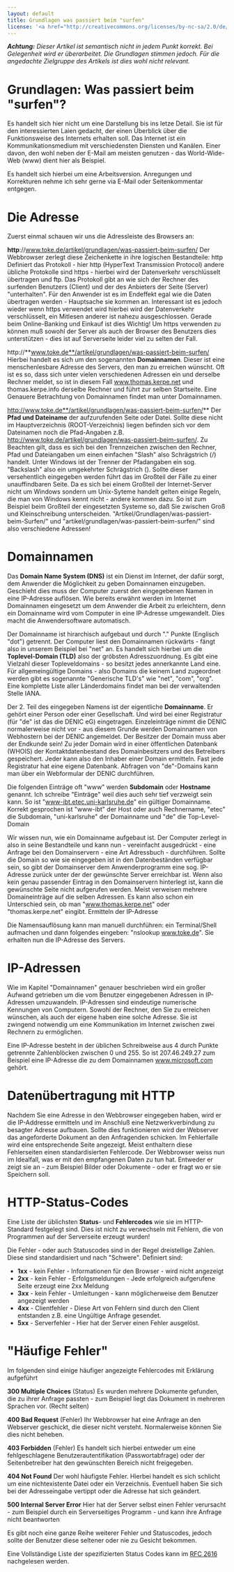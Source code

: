 ```yaml
---
layout: default
title: Grundlagen was passiert beim "surfen"
license: '<a href="http://creativecommons.org/licenses/by-nc-sa/2.0/de/">CC BY-NC-SA 2.0</a>'
---
```


  *__Achtung:__ Dieser Artikel ist semantisch nicht in jedem Punkt korrekt.
  Bei Gelegenheit wird er überarbeitet. Die Grundlagen stimmen jedoch.
  Für die angedachte Zielgruppe des Artikels ist dies wohl nicht relevant.*

Grundlagen: Was passiert beim "surfen"?
=======================================

Es handelt sich hier nicht um eine Darstellung bis ins letze Detail. Sie ist für den interessierten Laien gedacht, der einen Überblick über die Funktionsweise des Internets erhalten soll.
Das Internet ist ein Kommunikationsmedium mit verschiedensten Diensten und Kanälen. Einer davon, den wohl neben der E-Mail am meisten genutzen - das World-Wide-Web (www) dient hier als Beispiel. 

Es handelt sich hierbei um eine Arbeitsversion. Anregungen und Korrekturen nehme ich sehr gerne via E-Mail oder Seitenkommentar entgegen.

Die Adresse
===========

Zuerst einmal schauen wir uns die Adressleiste des Browsers an:

**http**://www.toke.de/artikel/grundlagen/was-passiert-beim-surfen/
Der Webbrowser zerlegt diese Zeichenkette in ihre logischen Bestandteile: http Definiert das Protokoll - hier http (HyperText Transmission Protocol) andere übliche Protokolle sind https - hierbei wird der Datenverkehr verschlüsselt übertragen und ftp. Das Protokoll gibt an wie sich der Rechner des surfenden Benutzers (Client) und der des Anbieters der Seite (Server) "unterhalten". Für den Anwender ist es im Endeffekt egal wie die Daten übertragen werden - Hauptsache sie kommen an. Interessant ist es jedoch wieder wenn https verwendet wird hierbei wird der Datenverkehr verschlüsselt, ein Mitlesen anderer ist nahezu ausgeschlossen. Gerade beim Online-Banking und Einkauf ist dies Wichtig! Um https verwenden zu können muß sowohl der Server als auch der Browser des Benutzers dies unterstützen - dies ist auf Serverseite leider viel zu selten der Fall.

http://**www.toke.de**/artikel/grundlagen/was-passiert-beim-surfen/
Hierbei handelt es sich um den sogenannten **Domainnamen**. Dieser ist eine menschenlesbare Adresse des Servers, den man zu erreichen wünscht. Oft ist es so, dass sich unter vielen verschiedenen Adressen ein und derselbe Rechner meldet, so ist in diesem Fall www.thomas.kerpe.net und thomas.kerpe.info derselbe Rechner und führt zur selben Startseite. Eine Genauere Betrachtung von Domainnamen findet man unter Domainnamen.

http://www.toke.de**/artikel/grundlagen/was-passiert-beim-surfen/**
Der **Pfad und Dateiname** der aufzurufenden Seite oder Datei. Sollte diese nicht im Hauptverzeichnis (ROOT-Verzeichnis) liegen befinden sich vor dem Dateinamen noch die Pfad-Angaben z.B. http://www.toke.de/artikel/grundlagen/was-passiert-beim-surfen/. Zu Beachten gilt, dass es sich bei den Trennzeichen zwischen den Rechner, Pfad und Dateiangaben um einen einfachen "Slash" also Schrägstrich (/) handelt. Unter Windows ist der Trenner der Pfadangaben ein sog. "Backslash" also ein umgekehrter Schrägstrich (\). Sollte dieser versehentlich eingegeben werden führt das im Großteil der Fälle zu einer unauffindbaren Seite.
Da es sich bei einem Großteil der Internet-Server nicht um Windows sondern um Unix-Syteme handelt gelten einige Regeln, die man von Windows kennt nicht - andere kommen dazu. So ist zum Beispiel beim Großteil der eingesetzten Systeme so, daß Sie zwischen Groß und Kleinschreibung unterscheiden. "Artikel/Grundlagen/was-passiert-beim-Surfen/" und "artikel/grundlagen/was-passiert-beim-surfen/" sind also verschiedene Adressen!

Domainnamen
===========

Das **Domain Name System (DNS)** ist ein Dienst im Internet, der dafür sorgt, dem Anwender die Möglichkeit zu geben Domainnamen einzugeben. Geschieht dies muss der Computer zuerst den eingegebenen Namen in eine IP-Adresse auflösen. Wie bereits erwähnt werden im Internet Domainnamen eingesetzt um dem Anwender die Arbeit zu erleichtern, denn ein Domainname wird vom Computer in eine IP-Adresse umgewandelt. Dies macht die Anwendersoftware automatisch.

Der Domainname ist hirarchisch aufgebaut und durch "." Punkte (Englisch "dot") getrennt. Der Computer liest den Domainnamen rückwärts - fängt also in unserem Beispiel bei "net" an. Es handelt sich hierbei um die **Toplevel-Domain (TLD)** also der gröbsten Adresszuordnung. Es gibt eine Vielzahl dieser Topleveldomains - so besitzt jedes annerkannte Land eine. Für allgemeingültige Domains - also Domains die keinem Land zugeordnet werden gibt es sogenannte "Generische TLD's" wie "net", "com", "org".
Eine komplette Liste aller Länderdomains findet man bei der verwaltenden Stelle IANA.

Der 2. Teil des eingegeben Namens ist der eigentliche **Domainname**. Er gehört einer Person oder einer Gesellschaft. Und wird bei einer Registratur (für "de" ist das die DENIC eG) eingetragen. Einzeleinträge nimmt die DENIC normalerweise nicht vor - aus diesem Grunde werden Domainnamen von Webhostern bei der DENIC angemeldet. Der Besitzer der Domain muss aber der Endkunde sein!
Zu jeder Domain wird in einer öffentlichen Datenbank (WHOIS) der Kontaktdatenbestand des Domainbesitzers und des Betreibers gespeichert. Jeder kann also den Inhaber einer Domain ermitteln. Fast jede Registratur hat eine eigene Datenbank. Abfragen von "de"-Domains kann man über ein Webformular der DENIC durchführen.

Die folgenden Einträge oft "www" werden **Subdomain** oder **Hostname** genannt. Ich schreibe "Einträge" weil dies auch sehr tief verzweigt sein kann. So ist "www-ibt.etec.uni-karlsruhe.de" ein gültiger Domainname. Korrekt gesprochen ist "www-ibt" der Host oder auch Rechnername, "etec" die Subdomain, "uni-karlsruhe" der Domainname und "de" die Top-Level-Domain

Wir wissen nun, wie ein Domainname aufgebaut ist. Der Computer zerlegt in also in seine Bestandteile und kann nun - vereinfacht ausgedrückt - eine Anfrage bei den Domainservern - eine Art Adressbuch - durchführen. 
Sollte die Domain so wie sie eingegeben ist in den Datenbeständen verfügbar sein, so gibt der Domainserver dem Anwenderprogramm eine sog. IP-Adresse zurück unter der der gewünschte Server erreichbar ist.
Wenn also kein genau passender Eintrag in den Domainservern hinterlegt ist, kann die gewünschte Seite nicht aufgerufen werden. Meist verweisen mehrere Domaineinträge auf die selben Adressen. Es kann also schon ein Unterschied sein, ob man "www.thomas.kerpe.net" oder "thomas.kerpe.net" eingibt.
Ermitteln der IP-Adresse

Die Namensauflösung kann man manuell durchführen: ein Terminal/Shell aufmachen und dann folgendes eingeben: "nslookup www.toke.de". Sie erhalten nun die IP-Adresse des Servers.

IP-Adressen
===========

Wie im Kapitel "Domainnamen" genauer beschrieben wird ein großer Aufwand getrieben um die vom Benutzer eingegebenen Adressen in IP-Adressen umzuwandeln. IP-Adressen sind eindeutige numerische Kennungen von Computern. Sowohl der Rechner, den Sie zu erreichen wünschen, als auch der eigene haben eine solche Adresse. Sie ist zwingend notwendig um eine Kommunikation im Internet zwischen zwei Rechnern zu ermöglichen.

Eine IP-Adresse besteht in der üblichen Schreibweise aus 4 durch Punkte getrennte Zahlenblöcken zwischen 0 und 255. So ist 207.46.249.27 zum Beispiel eine IP-Adresse die zu dem Domainnamen www.microsoft.com gehört.

Datenübertragung mit HTTP
=========================

Nachdem Sie eine Adresse in den Webbrowser eingegeben haben, wird er die IP-Addresse ermitteln und im Anschluß eine Netzwerkverbindung zu besagter Adresse aufbauen.
Sollte dies funktionieren wird der Webserver das angeforderte Dokument an den Anfragenden schicken. Im Fehlerfalle wird eine entsprechende Seite angezeigt. Meist enthaltern diese Fehlerseiten einen standardisierten Fehlercode.
Der Webbrowser weiss nun im Idealfall, was er mit den empfangenen Daten zu tun hat. Entweder er zeigt sie an - zum Beispiel Bilder oder Dokumente - oder er fragt wo er sie Speichern soll.

HTTP-Status-Codes
==================

Eine Liste der üblichsten **Status**- und **Fehlercodes** wie sie im HTTP-Standard festgelegt sind.
Dies ist nicht zu verwechseln mit Fehlern, die von Programmen auf der Serverseite erzeugt wurden!

Die Fehler - oder auch Statuscodes sind in der Regel dreistellige Zahlen. Diese sind standardisiert und nach "Schwere". Definiert sind:

* **1xx** - kein Fehler - Informationen für den Browser - wird nicht angezeigt
* **2xx** - kein Fehler - Erfolgsmeldungen - Jede erfolgreich aufgerufene Seite erzeugt eine 2xx Meldung
* **3xx** - kein Fehler - Umleitungen - kann möglicherweise dem Benutzer angezeigt werden
* **4xx** - Clientfehler - Diese Art von Fehlern sind durch den Client entstanden z.B. eine Ungültige Anfrage gesendet.
* **5xx** - Serverfehler - Hier hat der Server einen Fehler ausgelöst.

"Häufige Fehler"
================

Im folgenden sind einige häufiger angezeigte Fehlercodes mit Erklärung aufgeführt

**300 Multiple Choices** (Status)
Es wurden mehrere Dokumente gefunden, die zu ihrer Anfrage passten - zum Beispiel liegt das Dokument in mehreren Sprachen vor. (Recht selten)

**400 Bad Request** (Fehler)
Ihr Webbrowser hat eine Anfrage an den Webserver geschickt, die dieser nicht versteht. Normalerweise können Sie dies nicht beheben.

**403 Forbidden** (Fehler)
Es handelt sich hierbei entweder um eine fehlgeschlagene Benutzerautentifikation (Passwortabfrage) oder der Seitenbetreiber hat den gewünschten Bereich nicht freigegeben.

**404 Not Found**
Der wohl häufigste Fehler. Hierbei handelt es sich schlicht um eine nichtexistente Datei oder ein Verzeichnis. Eventuell haben Sie sich bei der Adresseingabe vertippt oder die Adresse hat sich geändert.

**500 Internal Server Error**
Hier hat der Server selbst einen Fehler verursacht - zum Beispiel durch ein Serverseitiges Programm - und kann ihre Anfrage nicht beantworten

Es gibt noch eine ganze Reihe weiterer Fehler und Statuscodes, jedoch sollte der Benutzer diese seltener oder nie zu Gesicht bekommen.

Eine Vollständige Liste der spezifizierten Status Codes kann im [RFC 2616](http://www.w3.org/Protocols/rfc2616/rfc2616-sec10.html) nachgelesen werden.

